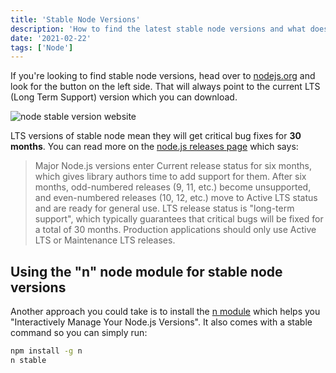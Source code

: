 ```yaml
---
title: 'Stable Node Versions'
description: 'How to find the latest stable node versions and what does stable or long term support actually mean'
date: '2021-02-22'
tags: ['Node']
---
```


If you're looking to find stable node versions, head over to [nodejs.org](https://nodejs.org/en/) and look for the button on the left side. That will always point to the current LTS (Long Term Support) version which you can download.

![node stable version website](/stable-node-versions.png)

LTS versions of stable node mean they will get critical bug fixes for **30 months**. You can read more on the [node.js releases page](https://nodejs.org/en/about/releases/) which says:

> Major Node.js versions enter Current release status for six months, which gives library authors time to add support for them. After six months, odd-numbered releases (9, 11, etc.) become unsupported, and even-numbered releases (10, 12, etc.) move to Active LTS status and are ready for general use. LTS release status is "long-term support", which typically guarantees that critical bugs will be fixed for a total of 30 months. Production applications should only use Active LTS or Maintenance LTS releases.

## Using the "n" node module for stable node versions

Another approach you could take is to install the [n module](https://www.npmjs.com/package/n) which helps you "Interactively Manage Your Node.js Versions". It also comes with a stable command so you can simply run:

```bash
npm install -g n
n stable
```
